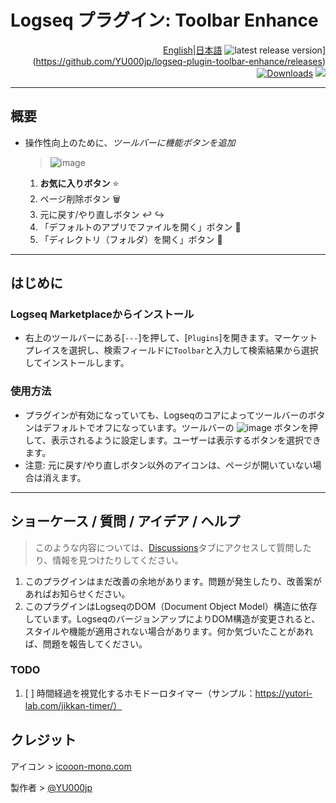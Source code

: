 # Logseq プラグイン: Toolbar Enhance

<div align="right">

[English](https://github.com/YU000jp/logseq-plugin-toolbar-enhance)|[日本語](https://github.com/YU000jp/logseq-plugin-toolbar-enhance/blob/main/readme.md) ![latest release version](https://img.shields.io/github/v/release/YU000jp/logseq-plugin-toolbar-enhance)](https://github.com/YU000jp/logseq-plugin-toolbar-enhance/releases)
[![Downloads](https://img.shields.io/github/downloads/YU000jp/logseq-plugin-toolbar-enhance/total.svg)](https://github.com/YU000jp/logseq-plugin-toolbar-enhance/releases)
<a href="https://www.buymeacoffee.com/yu000japan"><img src="https://img.buymeacoffee.com/button-api/?text=Buy me a pizza&emoji=🍕&slug=yu000japan&button_colour=FFDD00&font_colour=000000&font_family=Poppins&outline_colour=000000&coffee_colour=ffffff" /></a>
</div>

---

## 概要

- 操作性向上のために、*ツールバーに機能ボタンを追加*
  > ![image](https://github.com/user-attachments/assets/534b4af4-1960-491a-9bc5-9ac120c95c30)
  1. **お気に入りボタン** ⭐
  2. ページ削除ボタン 🗑️
  3. 元に戻す/やり直しボタン ↩️ ↪️
  4. 「デフォルトのアプリでファイルを開く」ボタン 📱
  5. 「ディレクトリ（フォルダ）を開く」ボタン 📁

---

## はじめに

### Logseq Marketplaceからインストール

- 右上のツールバーにある[`---`]を押して、[`Plugins`]を開きます。マーケットプレイスを選択し、検索フィールドに`Toolbar`と入力して検索結果から選択してインストールします。

### 使用方法

- プラグインが有効になっていても、Logseqのコアによってツールバーのボタンはデフォルトでオフになっています。ツールバーの ![image](https://github.com/user-attachments/assets/103b9a3f-8c25-4e42-903d-c05c71c349db) ボタンを押して、表示されるように設定します。ユーザーは表示するボタンを選択できます。
- 注意: 元に戻す/やり直しボタン以外のアイコンは、ページが開いていない場合は消えます。

---

## ショーケース / 質問 / アイデア / ヘルプ

> このような内容については、[Discussions](https://github.com/YU000jp/logseq-plugin-toolbar-enhance/discussions)タブにアクセスして質問したり、情報を見つけたりしてください。
1. このプラグインはまだ改善の余地があります。問題が発生したり、改善案があればお知らせください。
1. このプラグインはLogseqのDOM（Document Object Model）構造に依存しています。LogseqのバージョンアップによりDOM構造が変更されると、スタイルや機能が適用されない場合があります。何か気づいたことがあれば、問題を報告してください。

### TODO

1. [ ] 時間経過を視覚化するホモドーロタイマー（サンプル：https://yutori-lab.com/jikkan-timer/）

## クレジット

アイコン > [icooon-mono.com](https://icooon-mono.com/14968-%e3%83%91%e3%82%ba%e3%83%ab%e3%83%94%e3%83%bc%e3%82%b9%e3%82%a2%e3%82%a4%e3%82%b3%e3%83%b37/)

製作者 > [@YU000jp](https://github.com/YU000jp)
